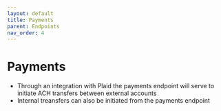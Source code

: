 ```yaml
---
layout: default
title: Payments
parent: Endpoints
nav_order: 4
---
```


# Payments
* Through an integration with Plaid the payments endpoint will serve to initiate ACH transfers between external accounts
* Internal treansfers can also be initiated from the payments endpoint

